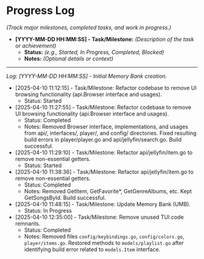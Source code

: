 # Progress Log

*(Track major milestones, completed tasks, and work in progress.)*

*   **[YYYY-MM-DD HH:MM:SS] - Task/Milestone:** *(Description of the task or achievement)*
    *   **Status:** *(e.g., Started, In Progress, Completed, Blocked)*
    *   **Notes:** *(Optional details or context)*

---
*Log:*
*[YYYY-MM-DD HH:MM:SS] - Initial Memory Bank creation.*
*   [2025-04-10 11:12:15] - Task/Milestone: Refactor codebase to remove UI browsing functionality (api.Browser interface and usages).
    *   Status: Started
*   [2025-04-10 11:27:55] - Task/Milestone: Refactor codebase to remove UI browsing functionality (api.Browser interface and usages).
    *   Status: Completed
    *   Notes: Removed Browser interface, implementations, and usages from api/, interfaces/, player/, and config/ directories. Fixed resulting build errors in player/player.go and api/jellyfin/search.go. Build successful.
*   [2025-04-10 11:29:10] - Task/Milestone: Refactor api/jellyfin/item.go to remove non-essential getters.
    *   Status: Started
*   [2025-04-10 11:38:36] - Task/Milestone: Refactor api/jellyfin/item.go to remove non-essential getters.
    *   Status: Completed
    *   Notes: Removed GetItem, GetFavorite*, GetGenreAlbums, etc. Kept GetSongsById. Build successful.
*   [2025-04-10 11:48:15] - Task/Milestone: Update Memory Bank (UMB).
    *   Status: In Progress
*   [2025-04-10 12:35:00] - Task/Milestone: Remove unused TUI code remnants.
    *   Status: Completed
    *   Notes: Removed files `config/keybindings.go`, `config/colors.go`, `player/items.go`. Restored methods to `models/playlist.go` after identifying build error related to `models.Item` interface.

